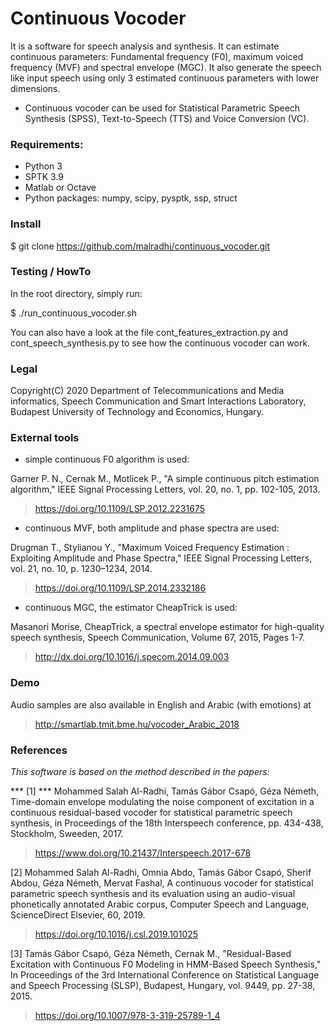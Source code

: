 # Continuous Vocoder
It is a software for speech analysis and synthesis. It can estimate continuous parameters: Fundamental frequency (F0), maximum voiced frequency (MVF) and spectral envelope (MGC). It also generate the speech like input speech using only 3 estimated continuous parameters with lower dimensions.

* Continuous vocoder can be used for Statistical Parametric Speech Synthesis (SPSS), Text-to-Speech (TTS) and Voice Conversion (VC).



### Requirements:

- Python 3
- SPTK 3.9
- Matlab or Octave
- Python packages: numpy, scipy, pysptk, ssp, struct



### Install

$ git clone https://github.com/malradhi/continuous_vocoder.git



### Testing / HowTo

In the root directory, simply run:

$ ./run_continuous_vocoder.sh

You can also have a look at the file cont_features_extraction.py and cont_speech_synthesis.py to see how the continuous vocoder can work.



### Legal
Copyright(C) 2020 Department of Telecommunications and Media informatics, Speech Communication and Smart Interactions Laboratory, Budapest University of Technology and Economics, Hungary.



### External tools

* simple continuous F0 algorithm is used:

Garner P. N., Cernak M., Motlicek P., "A simple continuous pitch estimation algorithm," IEEE Signal Processing Letters, vol. 20, no. 1, pp. 102-105, 2013.
> https://doi.org/10.1109/LSP.2012.2231675


* continuous MVF, both amplitude and phase spectra are used:

Drugman T., Stylianou Y., "Maximum Voiced Frequency Estimation : Exploiting Amplitude and Phase Spectra," IEEE Signal Processing Letters, vol. 21, no. 10, p. 1230–1234, 2014.
> https://doi.org/10.1109/LSP.2014.2332186 

* continuous MGC, the estimator CheapTrick is used:

Masanori Morise, CheapTrick, a spectral envelope estimator for high-quality speech synthesis, Speech Communication, Volume 67, 2015, Pages 1-7.
> http://dx.doi.org/10.1016/j.specom.2014.09.003



### Demo
Audio samples are also available in English and Arabic (with emotions) at
> http://smartlab.tmit.bme.hu/vocoder_Arabic_2018



### References

*This software is based on the method described in the papers:*

*** [1] *** Mohammed Salah Al-Radhi, Tamás Gábor Csapó, Géza Németh, Time-domain envelope modulating the noise component of excitation in a continuous residual-based vocoder for statistical parametric speech synthesis, in Proceedings of the 18th Interspeech conference, pp. 434-438, Stockholm, Sweeden, 2017.
> https://www.doi.org/10.21437/Interspeech.2017-678

[2] Mohammed Salah Al-Radhi, Omnia Abdo, Tamás Gábor Csapó, Sherif Abdou, Géza Németh, Mervat Fashal, A continuous vocoder for statistical parametric speech synthesis and its evaluation using an audio-visual phonetically annotated Arabic corpus, Computer Speech and Language, ScienceDirect Elsevier, 60, 2019.
> https://doi.org/10.1016/j.csl.2019.101025

[3] Tamás Gábor Csapó, Géza Németh, Cernak M., "Residual-Based Excitation with Continuous F0 Modeling in HMM-Based Speech Synthesis," In Proceedings of the 3rd International Conference on Statistical Language and Speech Processing (SLSP), Budapest, Hungary, vol. 9449, pp. 27-38, 2015. 
> https://doi.org/10.1007/978-3-319-25789-1_4
